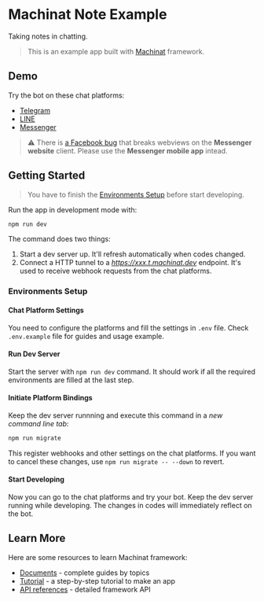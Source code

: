 # Machinat Note Example

Taking notes in chatting.
> This is an example app built with [Machinat](https://machinat.com) framework.

## Demo

Try the bot on these chat platforms:

- [Telegram](https://t.me/MachinatNoteBot)
- [LINE](https://line.me/ti/p/@309qnwde)
- [Messenger](https://www.messenger.com/t/109776814755256)

> ⚠ There is [a Facebook bug](https://developers.facebook.com/support/bugs/294949372549147)
> that breaks webviews on the **Messenger website** client.
> Please use the **Messenger mobile app** intead.

## Getting Started

> You have to finish the [Environments Setup](#environments-setup)
> before start developing.

Run the app in development mode with:

```bash
npm run dev
```

The command does two things:

1. Start a dev server up. It'll refresh automatically when codes changed.
2. Connect a HTTP tunnel to a _https://xxx.t.machinat.dev_ endpoint.
  It's used to receive webhook requests from the chat platforms.

### Environments Setup

#### Chat Platform Settings

You need to configure the platforms and fill the settings in `.env` file.
Check `.env.example` file for guides and usage example.

#### Run Dev Server

Start the server with `npm run dev` command.
It should work if all the required environments are filled at the last step.

#### Initiate Platform Bindings

Keep the dev server runnning and execute this command in a _new command line tab_:

```bash
npm run migrate
```

This register webhooks and other settings on the chat platforms.
If you want to cancel these changes,
use `npm run migrate -- --down` to revert.

#### Start Developing

Now you can go to the chat platforms and try your bot.
Keep the dev server running while developing.
The changes in codes will immediately reflect on the bot.

## Learn More

Here are some resources to learn Machinat framework:

- [Documents](https://machinat.com/doc) - complete guides by topics
- [Tutorial](https://machinat.com/docs/learn) - a step-by-step tutorial to make an app
- [API references](https://machinat.com/api) -  detailed framework API

